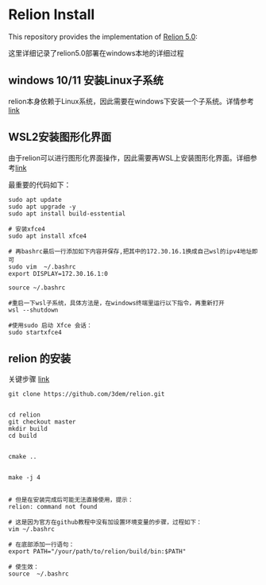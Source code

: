 # Relion Install





This repository provides the implementation of [Relion 5.0](https://relion.readthedocs.io/en/release-5.0/Installation.html):


这里详细记录了relion5.0部署在windows本地的详细过程

## windows 10/11 安装Linux子系统

relion本身依赖于Linux系统，因此需要在windows下安装一个子系统。详情参考[link](https://gitcode.csdn.net/66c55fe90bfad230b8ae218a.html?dp_token=eyJ0eXAiOiJKV1QiLCJhbGciOiJIUzI1NiJ9.eyJpZCI6Mzc2MDIyNywiZXhwIjoxNzQ2NDM4MjMyLCJpYXQiOjE3NDU4MzM0MzIsInVzZXJuYW1lIjoicXFfNDA3NzYxNzkifQ.AmEtK6OoVDGfr-L0XohmRWjoH59YMi3D71K-kvuilc8&spm=1001.2101.3001.6650.7&utm_medium=distribute.pc_relevant.none-task-blog-2%7Edefault%7EBlogCommendFromBaidu%7Eactivity-7-139008248-blog-137632509.235%5Ev43%5Econtrol&depth_1-utm_source=distribute.pc_relevant.none-task-blog-2%7Edefault%7EBlogCommendFromBaidu%7Eactivity-7-139008248-blog-137632509.235%5Ev43%5Econtrol&utm_relevant_index=13)


## WSL2安装图形化界面

由于relion可以进行图形化界面操作，因此需要再WSL上安装图形化界面。详细参考[link](https://blog.csdn.net/fysuccess/article/details/141646840?spm=1001.2101.3001.6650.2&utm_medium=distribute.pc_relevant.none-task-blog-2%7Edefault%7EYuanLiJiHua%7ECtr-2-141646840-blog-140029025.235%5Ev43%5Epc_blog_bottom_relevance_base7&depth_1-utm_source=distribute.pc_relevant.none-task-blog-2%7Edefault%7EYuanLiJiHua%7ECtr-2-141646840-blog-140029025.235%5Ev43%5Epc_blog_bottom_relevance_base7)

最重要的代码如下：

```
sudo apt update
sudo apt upgrade -y
sudo apt install build-esstential

# 安装xfce4
sudo apt install xfce4

# 再bashrc最后一行添加如下内容并保存,把其中的172.30.16.1换成自己wsl的ipv4地址即可
sudo vim  ~/.bashrc 
export DISPLAY=172.30.16.1:0

source ~/.bashrc

#重启一下wsl子系统，具体方法是，在windows终端里运行以下指令，再重新打开
wsl --shutdown

#使用sudo 启动 Xfce 会话：
sudo startxfce4

```

## relion 的安装


关键步骤 [link](https://blog.csdn.net/yy19980310/article/details/119956571)

```
git clone https://github.com/3dem/relion.git


cd relion
git checkout master
mkdir build
cd build


cmake ..


make -j 4


# 但是在安装完成后可能无法直接使用，提示：
relion: command not found

# 这是因为官方在github教程中没有加设置环境变量的步骤，过程如下：
vim ~/.bashrc

# 在底部添加一行语句：
export PATH="/your/path/to/relion/build/bin:$PATH"

# 使生效：
source  ~/.bashrc


```